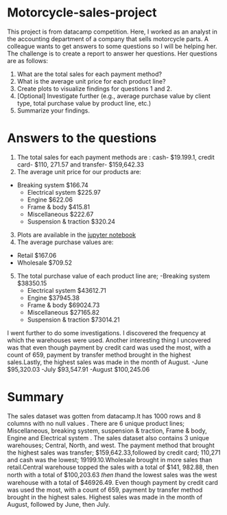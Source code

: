 # Motorcycle-sales-project

This project is from datacamp competition. Here, I worked as an analyst in the accounting department of a company that sells motorcycle parts. A colleague wants to get answers to some questions so I will be helping her. The challenge is to create a report to answer her questions. Her questions are as follows:

1. What are the total sales for each payment method?
2. What is the average unit price for each product line?
3. Create plots to visualize findings for questions 1 and 2.
4. [Optional] Investigate further (e.g., average purchase value by client type, total purchase value by product line, etc.)
5. Summarize your findings.


# Answers to the questions

1. The total sales for each payment methods are : cash- $19.199.1, credit card- $110, 271.57 and transfer- $159,642.33
2. The average unit price for our products are:
  -	Breaking system		$166.74
 	-	Electrical system	$225.97
 	-	Engine		        $622.06
 	-	Frame & body	    $415.81
 	-	Miscellaneous	    $222.67
 	-	Suspension & traction	 $320.24

3. Plots are available in the [jupyter notebook](https://github.com/Thehalima/Motorcycle-compay-sales-project/blob/main/Motorcycle-company-sales.ipynb)
4. The average purchase values are:
  - Retail $167.06
  - Wholesale $709.52

5. The total purchase value of each product line are;
   -Breaking system		$38350.15
 	-	Electrical system	$43612.71
 	-	Engine		        $37945.38
 	-	Frame & body	    $69024.73
 	-	Miscellaneous	    $27165.82
 	-	Suspension & traction	 $73014.21

I went further to do some investigations. 
I discovered the frequency at which the warehouses were used. 
Another interesting thing I uncovered was that even though payment by credit card was used the most, with a count of 659, payment by transfer method brought in the highest sales.Lastly, the highest sales was made in the month of August.
-June $95,320.03
-July $93,547.91
-August $100,245.06

# Summary
The sales dataset was gotten from datacamp.It has 1000 rows and 8 columns with no null values . There are 6 unique product lines; Miscellaneous, breaking system, suspension & traction, Frame & body, Engine and Electrical system . The sales dataset also contains 3 unique warehouses; Central, North, and west. The payment method that brought the highest sales was transfer;  $159,642.33,followed by credit card; 110,271 and cash was the lowest;  19199.10.Wholesale brought in more sales than retail.Central warehouse topped the sales with a total of $141, 982.88, then north with a total of  $100,203.63 𝑡ℎ𝑒𝑛 𝑡ℎand the lowest sales was the west warehouse  with a total of $46926.49. Even though payment by credit card was used the most, with a count of 659, payment by transfer method brought in the highest sales. Highest sales was made in the month of August, followed by June, then July.
